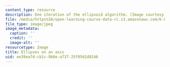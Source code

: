 ```yaml
---
content_type: resource
description: One iteration of the ellipsoid algorithm. (Image courtesy of Reina Riemann.)
file: /media/https%3A/open-learning-course-data-rc.s3.amazonaws.com/6-854j-advanced-algorithms-fall-2008/ee39ea7dcb1c9b8ea73725f0562d8146_chp_6854ellips.jpg
file_type: image/jpeg
image_metadata:
  caption: ''
  credit: ''
  image-alt: ''
resourcetype: Image
title: Ellipses on an axis
uid: ee39ea7d-cb1c-9b8e-a737-25f0562d8146
---
```

